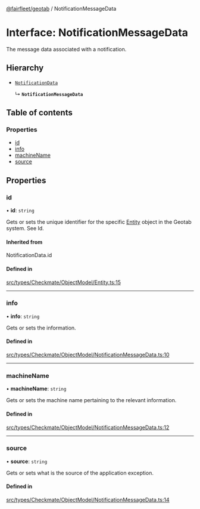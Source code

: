 [@fairfleet/geotab](../README.md) / NotificationMessageData

# Interface: NotificationMessageData

The message data associated with a notification.

## Hierarchy

- [`NotificationData`](../README.md#notificationdata)

  ↳ **`NotificationMessageData`**

## Table of contents

### Properties

- [id](NotificationMessageData.md#id)
- [info](NotificationMessageData.md#info)
- [machineName](NotificationMessageData.md#machinename)
- [source](NotificationMessageData.md#source)

## Properties

### id

• **id**: `string`

Gets or sets the unique identifier for the specific [Entity](Entity.md) object in the Geotab system. See Id.

#### Inherited from

NotificationData.id

#### Defined in

[src/types/Checkmate/ObjectModel/Entity.ts:15](https://github.com/fairfleet/geotab/blob/b682f10/src/types/Checkmate/ObjectModel/Entity.ts#L15)

___

### info

• **info**: `string`

Gets or sets the information.

#### Defined in

[src/types/Checkmate/ObjectModel/NotificationMessageData.ts:10](https://github.com/fairfleet/geotab/blob/b682f10/src/types/Checkmate/ObjectModel/NotificationMessageData.ts#L10)

___

### machineName

• **machineName**: `string`

Gets or sets the machine name pertaining to the relevant information.

#### Defined in

[src/types/Checkmate/ObjectModel/NotificationMessageData.ts:12](https://github.com/fairfleet/geotab/blob/b682f10/src/types/Checkmate/ObjectModel/NotificationMessageData.ts#L12)

___

### source

• **source**: `string`

Gets or sets what is the source of the application exception.

#### Defined in

[src/types/Checkmate/ObjectModel/NotificationMessageData.ts:14](https://github.com/fairfleet/geotab/blob/b682f10/src/types/Checkmate/ObjectModel/NotificationMessageData.ts#L14)

